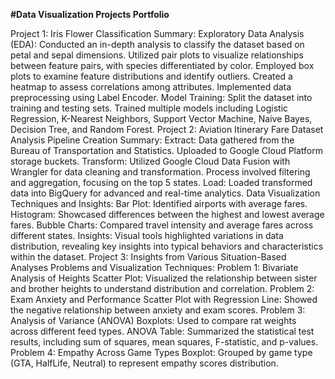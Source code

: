  **#Data Visualization Projects Portfolio**

Project 1: Iris Flower Classification
Summary:
Exploratory Data Analysis (EDA): Conducted an in-depth analysis to classify the dataset based on petal and sepal dimensions.
Utilized pair plots to visualize relationships between feature pairs, with species differentiated by color.
Employed box plots to examine feature distributions and identify outliers.
Created a heatmap to assess correlations among attributes.
Implemented data preprocessing using Label Encoder.
Model Training:
Split the dataset into training and testing sets.
Trained multiple models including Logistic Regression, K-Nearest Neighbors, Support Vector Machine, Naive Bayes, Decision Tree, and Random Forest.
Project 2: Aviation Itinerary Fare Dataset Analysis
Pipeline Creation Summary:
Extract:
Data gathered from the Bureau of Transportation and Statistics.
Uploaded to Google Cloud Platform storage buckets.
Transform:
Utilized Google Cloud Data Fusion with Wrangler for data cleaning and transformation.
Process involved filtering and aggregation, focusing on the top 5 states.
Load:
Loaded transformed data into BigQuery for advanced and real-time analytics.
Data Visualization Techniques and Insights:
Bar Plot: Identified airports with average fares.
Histogram: Showcased differences between the highest and lowest average fares.
Bubble Charts: Compared travel intensity and average fares across different states.
Insights:
Visual tools highlighted variations in data distribution, revealing key insights into typical behaviors and characteristics within the dataset.
Project 3: Insights from Various Situation-Based Analyses
Problems and Visualization Techniques:
Problem 1: Bivariate Analysis of Heights
Scatter Plot: Visualized the relationship between sister and brother heights to understand distribution and correlation.
Problem 2: Exam Anxiety and Performance
Scatter Plot with Regression Line: Showed the negative relationship between anxiety and exam scores.
Problem 3: Analysis of Variance (ANOVA)
Boxplots: Used to compare rat weights across different feed types.
ANOVA Table: Summarized the statistical test results, including sum of squares, mean squares, F-statistic, and p-values.
Problem 4: Empathy Across Game Types
Boxplot: Grouped by game type (GTA, HalfLife, Neutral) to represent empathy scores distribution.
